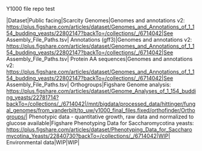 Y1000 file repo test

|Dataset|Public facing|Scarcity
Genomes|Genomes and annotations v2: https://plus.figshare.com/articles/dataset/Genomes_and_Annotations_of_1_154_budding_yeasts/22802147?backTo=/collections/_/6714042|See Assembly_File_Paths.tsv|
Annotations (gff3)|Genomes and annotations v2: https://plus.figshare.com/articles/dataset/Genomes_and_Annotations_of_1_154_budding_yeasts/22802147?backTo=/collections/_/6714042|See Assembly_File_Paths.tsv|
Protein AA sequences|Genomes and annotations v2: https://plus.figshare.com/articles/dataset/Genomes_and_Annotations_of_1_154_budding_yeasts/22802147?backTo=/collections/_/6714042|See Assembly_File_Paths.tsv|
Orthogroups|Figshare Genome analysis: https://plus.figshare.com/articles/dataset/Genome_Analyses_of_1_154_budding_yeasts/22781714?backTo=/collections/_/6714042|/mnt/bigdata/processed_data/hittinger/fungal_genomes/from_vanderbilt/to_uw/y1000_final_files.fixed/orthofinder/Orthogroups/|
Phenotypic data - quantitative growth, raw data and normalized to glucose available|Figshare Phenotyping Data for Saccharomycotina yeasts: https://plus.figshare.com/articles/dataset/Phenotyping_Data_for_Saccharomycotina_Yeasts/22840730?backTo=/collections/_/6714042|WIP|
Environmental data|WIP|WIP|

